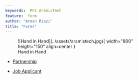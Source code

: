 ```yaml
---
keywords:  MFS AramisTech
feature:  form
author: "Arman Riazi"
title: "Forms"
---
```



<figure markdown>
![Hand in Hand](../assets/aramistech.jpg){ width="800" height="150" align=center }
<figcaption>Hand in Hand</figcaption>
</figure>

- [Partnership](./Form_partnership.md)

- [Job Applicant](./Form_job_application.md)

